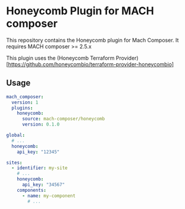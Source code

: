 # Honeycomb Plugin for MACH composer

This repository contains the Honeycomb plugin for Mach Composer. It requires MACH
composer >= 2.5.x

This plugin uses the (Honeycomb Terraform Provider)[https://github.com/honeycombio/terraform-provider-honeycombio]




## Usage

```yaml
mach_composer:
  version: 1
  plugins:
    honeycomb:
      source: mach-composer/honeycomb
      version: 0.1.0

global:
  # ...
  honeycomb:
    api_key: "12345"

sites:
  - identifier: my-site
    # ...
    honeycomb:
      api_key: "34567"
    components:
      - name: my-component
        # ...
```
